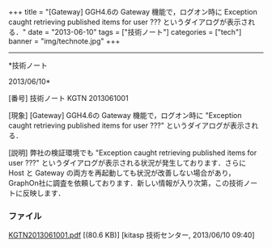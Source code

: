 ﻿+++
title = "[Gateway] GGH4.6の Gateway 機能で，ログオン時に Exception caught retrieving published items for user ??? というダイアログが表示される．"
date = "2013-06-10"
tags = ["技術ノート"]
categories = ["tech"]
banner = "img/technote.jpg"
+++

-----------------------------------------------------------------------------------------------------------------------------

*技術ノート

2013/06/10*


[番号]
技術ノート KGTN 2013061001

[現象]
[Gateway] GGH4.6の Gateway 機能で，ログオン時に "Exception caught
retrieving published items for user ???" というダイアログが表示される．

[説明]
弊社の検証環境でも "Exception caught retrieving published items for user
???" というダイアログが表示される状況が発生しております．さらに Host と
Gateway
の両方を再起動しても状況が改善しない場合があり，GraphOn社に調査を依頼しております．新しい情報が入り次第，この技術ノートに反映します．


### ファイル





[KGTN2013061001.pdf](http://techreport.kitasp.net/attachments/download/1338/KGTN2013061001.pdf)
 [(80.6 KB)] [kitasp 技術センター, 2013/06/10
09:40]
